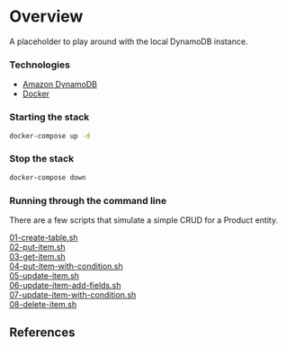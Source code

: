 # Overview

A placeholder to play around with the local DynamoDB instance.

### Technologies
* [Amazon DynamoDB](https://aws.amazon.com/dynamodb/)
* [Docker](https://www.docker.com/)

### Starting the stack
```bash
docker-compose up -d
```
### Stop the stack
```bash
docker-compose down
```

### Running through the command line
There are a few scripts that simulate a simple CRUD for a Product entity.

[01-create-table.sh](01-create-table.sh)  
[02-put-item.sh](02-put-item.sh)  
[03-get-item.sh](03-get-item.sh)  
[04-put-item-with-condition.sh](04-put-item-with-condition.sh)  
[05-update-item.sh](05-update-item.sh)   
[06-update-item-add-fields.sh](06-update-item-add-fields.sh)   
[07-update-item-with-condition.sh](07-update-item-with-condition.sh)   
[08-delete-item.sh](08-delete-item.sh)


## References
